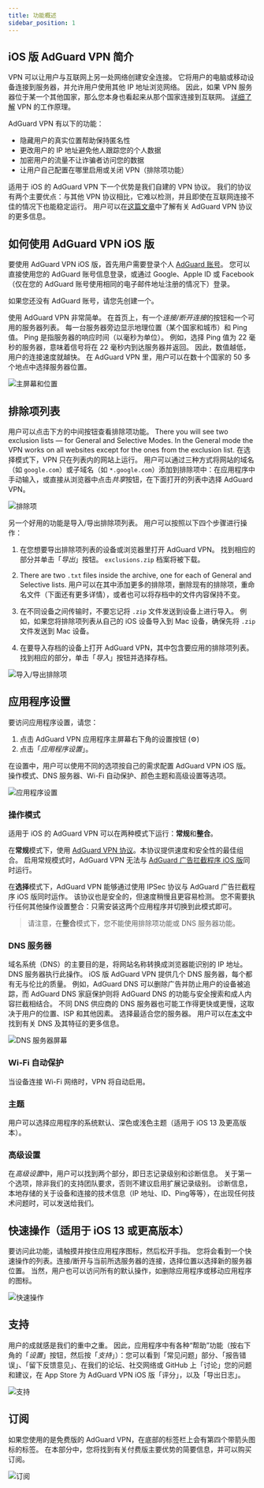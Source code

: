 ```yaml
---
title: 功能概述
sidebar_position: 1
---
```


## iOS 版 AdGuard VPN 简介

VPN 可以让用户与互联网上另一处网络创建安全连接。 它将用户的电脑或移动设备连接到服务器，并允许用户使用其他 IP 地址浏览网络。 因此，如果 VPN 服务器位于某一个其他国家，那么您本身也看起来从那个国家连接到互联网。 [详细了解](/general/how-vpn-works.md) VPN 的工作原理。

AdGuard VPN 有以下的功能：
* 隐藏用户的真实位置帮助保持匿名性
* 更改用户的 IP 地址避免他人跟踪您的个人数据
* 加密用户的流量不让诈骗者访问您的数据
* 让用户自己配置在哪里启用或关闭 VPN（排除项功能）

适用于 iOS 的 AdGuard VPN 下一个优势是我们自建的 VPN 协议。 我们的协议有两个主要优点：与其他 VPN 协议相比，它难以检测，并且即使在互联网连接不佳的情况下也能稳定运行。 用户可以在[这篇文章](../general/adguard-vpn-protocol.mdx)中了解有关 AdGuard VPN 协议的更多信息。

## 如何使用 AdGuard VPN iOS 版

要使用 AdGuard VPN iOS 版，首先用户需要登录个人 [AdGuard 账号](https://my.adguard.com/)。 您可以直接使用您的 AdGuard 账号信息登录，或通过 Google、Apple ID 或 Facebook（仅在您的 AdGuard 账号使用相同的电子邮件地址注册的情况下）登录。

如果您还没有 AdGuard 账号，请您先创建一个。

使用 AdGuard VPN 非常简单。 在首页上，有一个*连接/断开连接*的按钮和一个可用的服务器列表。 每一台服务器旁边显示地理位置（某个国家和城市）和 Ping 值。 Ping 是指服务器的响应时间（以毫秒为单位）。 例如，选择 Ping 值为 22 毫秒的服务器，意味着信号将在 22 毫秒内到达服务器并返回。 因此，数值越低，用户的连接速度就越快。 在 AdGuard VPN 里，用户可以在数十个国家的 50 多个地点中选择服务器位置。

![主屏幕和位置](https://cdn.adguard.com/content/kb/vpn/ios/1.png?123)

## 排除项列表

用户可以点击下方的中间按钮查看排除项功能。 There you will see two exclusion lists — for General and Selective Modes. In the General mode the VPN works on all websites except for the ones from the exclusion list. 在选择模式下，VPN 只在列表内的网站上运行。 用户可以通过三种方式将网站的域名（如 `google.com`）或子域名（如 `*.google.com`）添加到排除项中：在应用程序中手动输入，或直接从浏览器中点击*共享*按钮，在下面打开的列表中选择 AdGuard VPN。

![排除项](https://cdn.adguard.com/content/kb/vpn/ios/2.png?123)

另一个好用的功能是导入/导出排除项列表。 用户可以按照以下四个步骤进行操作：

1. 在您想要导出排除项列表的设备或浏览器里打开 AdGuard VPN。 找到相应的部分并单击「*导出*」按钮。 `exclusions.zip` 档案将被下载。

2. There are two `.txt` files inside the archive, one for each of General and Selective lists. 用户可以在其中添加更多的排除项，删除现有的排除项，重命名文件（下面还有更多详情），或者也可以将存档中的文件内容保持不变。

3. 在不同设备之间传输时，不要忘记将 `.zip` 文件发送到设备上进行导入。 例如，如果您将排除项列表从自己的 iOS 设备导入到 Mac 设备，确保先将 `.zip` 文件发送到 Mac 设备。

4. 在要导入存档的设备上打开 AdGuard VPN，其中包含要应用的排除项列表。 找到相应的部分，单击「*导入*」按钮并选择存档。

![导入/导出排除项](https://cdn.adguard.com/content/kb/vpn/ios/import-export-exclusions.png)

## 应用程序设置

要访问应用程序设置，请您：

1. 点击 AdGuard VPN 应用程序主屏幕右下角的设置按钮 (⚙)
2. 点击「*应用程序设置*」。

在设置中，用户可以使用不同的选项按自己的需求配置 AdGuard VPN iOS 版。操作模式、DNS 服务器、Wi-Fi 自动保护、颜色主题和高级设置等选项。

![应用程序设置](https://cdn.adguard.com/content/kb/vpn/ios/app-settings.png)

### 操作模式

适用于 iOS 的 AdGuard VPN 可以在两种模式下运行：**常规**和**整合**。

在**常规**模式下，使用 [AdGuard VPN 协议](../general/adguard-vpn-protocol.mdx)。本协议提供速度和安全性的最佳组合。 启用常规模式时，AdGuard VPN 无法与 [AdGuard 广告拦截程序 iOS 版](https://kb.adguard.com/en/ios)同时运行。

在**选择**模式下，AdGuard VPN 能够通过使用 IPSec 协议与 AdGuard 广告拦截程序 iOS 版同时运作。 该协议也是安全的，但速度稍慢且更容易检测。 您不需要执行任何其他操作设置整合：只需安装这两个应用程序并切换到此模式即可。
> 请注意，在**整合**模式下，您不能使用排除项功能或 DNS 服务器功能。

### DNS 服务器

域名系统（DNS）的主要目的是，将网站名称转换成浏览器能识别的 IP 地址。 DNS 服务器执行此操作。 iOS 版 AdGuard VPN 提供几个 DNS 服务器，每个都有无与伦比的质量。 例如，AdGuard DNS 可以删除广告并防止用户的设备被追踪，而 AdGuard DNS 家庭保护则将 AdGuard DNS 的功能与安全搜索和成人内容拦截相结合。 不同 DNS 供应商的 DNS 服务器也可能工作得更快或更慢，这取决于用户的位置、ISP 和其他因素。 选择最适合您的服务器。 用户可以在[本文](https://kb.adguard.com/en/general/dns-filtering#what-is-dns)中找到有关 DNS 及其特征的更多信息。

![DNS 服务器屏幕](https://cdn.adguard.com/content/kb/vpn/ios/dns-server.png)

### Wi-Fi 自动保护

当设备连接 Wi-Fi 网络时，VPN 将自动启用。

### 主题

用户可以选择应用程序的系统默认、深色或浅色主题（适用于 iOS 13 及更高版本）。

### 高级设置

在*高级设置*中，用户可以找到两个部分，即日志记录级别和诊断信息。 关于第一个选项，除非我们的支持团队要求，否则不建议启用扩展记录级别。 诊断信息，本地存储的关于设备和连接的技术信息（IP 地址、ID、Ping等等），在出现任何技术问题时，可以发送给我们。

## 快速操作（适用于 iOS 13 或更高版本）

要访问此功能，请触摸并按住应用程序图标，然后松开手指。 您将会看到一个快速操作的列表。连接/断开与当前所选服务器的连接，选择位置以选择新的服务器位置。 当然，用户也可以访问所有的默认操作，如删除应用程序或移动应用程序的图标。

![快速操作](https://cdn.adguard.com/content/kb/vpn/ios/quick-actions.png)


## 支持

用户的成就感是我们的重中之重。 因此，应用程序中有各种“帮助”功能（按右下角的「*设置*」按钮，然后按「*支持*」）：您可以看到「常见问题」部分、「报告错误」、「留下反馈意见」、在我们的论坛、社交网络或 GitHub 上「讨论」您的问题和建议，在 App Store 为 AdGuard VPN iOS 版「评分」，以及「导出日志」。

![支持](https://cdn.adguard.com/content/kb/vpn/ios/support.png)

## 订阅

如果您使用的是免费版的 AdGuard VPN，在底部的标签栏上会有第四个带箭头图标的标签。 在本部分中，您将找到有关付费版主要优势的简要信息，并可以购买订阅。

![订阅](https://cdn.adguard.com/content/kb/vpn/ios/subscription_en.png?123)
